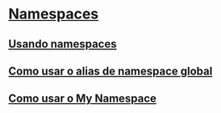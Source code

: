 # [Namespaces](index.md)
## [Usando namespaces](using-namespaces.md)
## [Como usar o alias de namespace global](how-to-use-the-global-namespace-alias.md)
## [Como usar o My Namespace](how-to-use-the-my-namespace.md)
